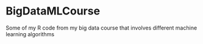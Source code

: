 # BigDataMLCourse
Some of my R code from my big data course that involves different machine learning algorithms
